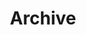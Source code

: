 ---
title: "Archive"
description: "All the papers and projects on this website—listed in reverse-chronological order."
layout: "archives"
---